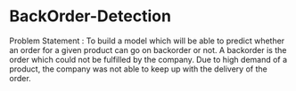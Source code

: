 # BackOrder-Detection
Problem Statement : To build a model which will be able to predict whether an order for a given product can go on backorder or not.  A backorder is the order which could not be fulfilled by the company. Due to high demand of a product, the company was not able to keep up with the delivery of the order.
